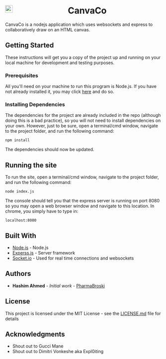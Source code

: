 <h1 align="center">
	<span style="width: 50%;">
		<img alt="logo" src="https://static1.squarespace.com/static/58da61243a0411e118c534d9/58f1259ef7e0abff4dd2a2a1/58f1f30e8419c24fe6ace437/1492251410462/CC+Logo.png" style="display: inline-block; float: left;" width=24px>
		<span>CanvaCo</span>
	</span>
</h1>

CanvaCo is a nodejs application which uses websockets and express to collaboratively draw on an HTML canvas.

## Getting Started

These instructions will get you a copy of the project up and running on your local machine for development and testing purposes.

### Prerequisites

All you'll need on your machine to run this program is Node.js. If you have not already installed it, you may click [here](https://nodejs.org/en/) and do so.


### Installing Dependencies

The dependencies for the project are already included in the repo (although doing this is a bad practice), so you will not need to install dependencies on your own. However, just to be sure, open a terminal/cmd window, navigate to the project folder, and run the following command:

```
npm install
```

The dependencies should now be updated.

## Running the site

To run the site, open a terminal/cmd window, navigate to the project folder, and run the following command:

```
node index.js
```

The console should tell you that the express server is running on port 8080 so you may open a web browser window and navigate to this location. In chrome, you simply have to type in:

```
localhost:8080
```


## Built With

* [Node.js](https://nodejs.org/en/) - Node.js
* [Experss.js](https://expressjs.com/) - Server framework
* [Socket.io](https://socket.io/) - Used for real time connections and websockets


## Authors

* **Hashim Ahmed** - *Initial work* - [PharmaBroski](https://github.com/pharmabroski)


## License

This project is licensed under the MIT License - see the [LICENSE.md](LICENSE.md) file for details

## Acknowledgments

* Shout out to Gucci Mane
* Shout out to Dimitri Vonkeshe aka Expl0iting
